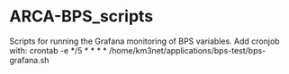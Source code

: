 # ARCA-BPS_scripts
Scripts for running the Grafana monitoring of BPS variables. Add cronjob with:
crontab -e
*/5 * * * * /home/km3net/applications/bps-test/bps-grafana.sh
